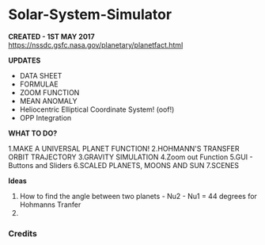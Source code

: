 # Solar-System-Simulator

**CREATED - 1ST MAY 2017**
https://nssdc.gsfc.nasa.gov/planetary/planetfact.html

**UPDATES**

- DATA SHEET
- FORMULAE
- ZOOM FUNCTION
- MEAN ANOMALY
- Heliocentric Elliptical Coordinate System! (oof!)
- OPP Integration

**WHAT TO DO?**

1.MAKE A UNIVERSAL PLANET FUNCTION!
2.HOHMANN'S TRANSFER ORBIT TRAJECTORY
3.GRAVITY SIMULATION
4.Zoom out Function
5.GUI - Buttons and Sliders
6.SCALED PLANETS, MOONS AND SUN
7.SCENES

**Ideas**

1. How to find the angle between two planets - 
    Nu2 - Nu1 = 44 degrees for Hohmanns Tranfer
2.

### Credits

